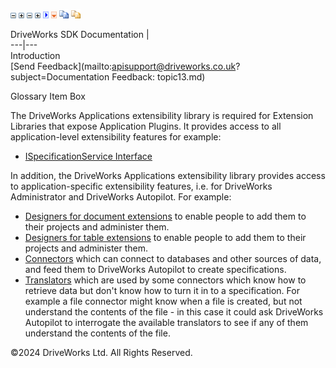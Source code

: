 ![](dotnetimages/collapse.gif) ![](dotnetimages/expand.gif) ![](dotnetimages/collapse.gif) ![](dotnetimages/expand.gif) ![](dotnetimages/drpdown.gif) ![](dotnetimages/drpdown_orange.gif) ![](dotnetimages/copycode.gif) ![](dotnetimages/copycodeHighlight.gif)

DriveWorks SDK Documentation  |   
---|---  
Introduction   
[Send Feedback](mailto:apisupport@driveworks.co.uk?subject=Documentation Feedback: topic13.md)  
  
Glossary Item Box

The DriveWorks Applications extensibility library is required for Extension Libraries that expose Application Plugins. It provides access to all application-level extensibility features for example:

  * [ISpecificationService Interface](topic489.md)



In addition, the DriveWorks Applications extensibility library provides access to application-specific extensibility features, i.e. for DriveWorks Administrator and DriveWorks Autopilot. For example:

  * [Designers for document extensions](topic1517.md) to enable people to add them to their projects and administer them.
  * [Designers for table extensions](topic1434.md) to enable people to add them to their projects and administer them.
  * [Connectors](topic1697.md) which can connect to databases and other sources of data, and feed them to DriveWorks Autopilot to create specifications.
  * [Translators](topic1801.md) which are used by some connectors which know how to retrieve data but don't know how to turn it in to a specification. For example a file connector might know when a file is created, but not understand the contents of the file - in this case it could ask DriveWorks Autopilot to interrogate the available translators to see if any of them understand the contents of the file.



©2024 DriveWorks Ltd. All Rights Reserved.
